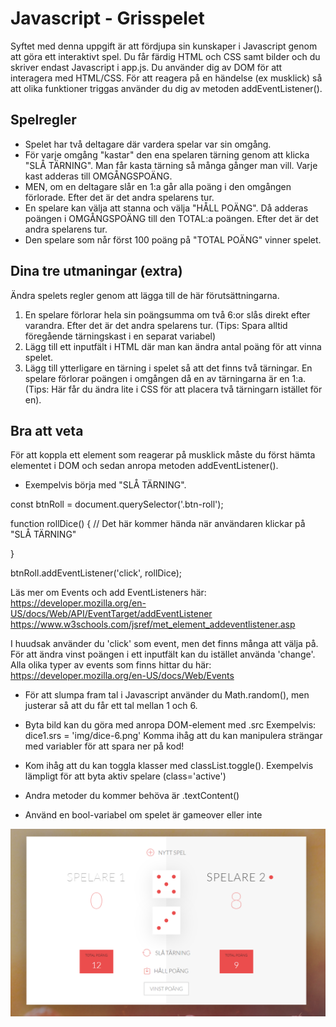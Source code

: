 # Javascript - Grisspelet   

Syftet med denna uppgift är att fördjupa sin kunskaper i Javascript genom att göra ett interaktivt spel. Du får färdig HTML och CSS samt bilder och du skriver endast Javascript i app.js. Du använder dig av DOM för att interagera med HTML/CSS. För att reagera på en händelse (ex musklick) så att olika funktioner triggas använder du dig av metoden addEventListener().


## Spelregler

* Spelet har två deltagare där vardera spelar var sin omgång.
* För varje omgång "kastar" den ena spelaren tärning genom att klicka "SLÅ TÄRNING". Man får kasta tärning så många gånger man vill. Varje kast adderas till OMGÅNGSPOÄNG.  
* MEN, om en deltagare slår en 1:a går alla poäng i den omgången förlorade. Efter det är det andra spelarens tur.
* En spelare kan välja att stanna och välja "HÅLL POÄNG". Då adderas poängen i OMGÅNGSPOÄNG till den TOTAL:a poängen. Efter det är det andra spelarens tur.
* Den spelare som når först 100 poäng på "TOTAL POÄNG" vinner spelet.


## Dina tre utmaningar (extra)
Ändra spelets regler genom att lägga till de här förutsättningarna.

1. En spelare förlorar hela sin poängsumma om två 6:or slås direkt efter varandra. Efter det är det andra spelarens tur. (Tips: Spara alltid föregående tärningskast i en separat variabel)
2. Lägg till ett inputfält i HTML där man kan ändra antal poäng för att vinna spelet.
3. Lägg till ytterligare en tärning i spelet så att det finns två tärningar. En spelare förlorar poängen i omgången då en av tärningarna är en 1:a. (Tips: Här får du ändra lite i CSS för att placera två tärningarn istället för en).


## Bra att veta
För att koppla ett element som reagerar på musklick måste du först hämta elementet i DOM och sedan anropa metoden addEventListener().

* Exempelvis börja med "SLÅ TÄRNING".

const btnRoll = document.querySelector('.btn-roll');

function rollDice() {
  // Det här kommer hända när användaren klickar på "SLÅ TÄRNING"

}

btnRoll.addEventListener('click', rollDice);

Läs mer om Events och add EventListeners här: https://developer.mozilla.org/en-US/docs/Web/API/EventTarget/addEventListener
https://www.w3schools.com/jsref/met_element_addeventlistener.asp

I huudsak använder du 'click' som event, men det finns många att välja på. För att ändra vinst poängen i ett inputfält kan du istället använda 'change'. Alla olika typer av events som finns hittar du här: https://developer.mozilla.org/en-US/docs/Web/Events

* För att slumpa fram tal i Javascript använder du Math.random(), men justerar så att du får ett tal mellan 1 och 6.

* Byta bild kan du göra med anropa DOM-element med .src
Exempelvis: dice1.srs = 'img/dice-6.png'
Komma ihåg att du kan manipulera strängar med variabler för att spara ner på kod!

* Kom ihåg att du kan toggla klasser med classList.toggle(). Exempelvis lämpligt för att byta aktiv spelare (class='active')

* Andra metoder du kommer behöva är .textContent()

* Använd en bool-variabel om spelet är gameover eller inte 



![Grisspelet](https://github.com/mediagymnasiet-webbutveckling/javascript-pig-game/blob/master/screen.PNG)



